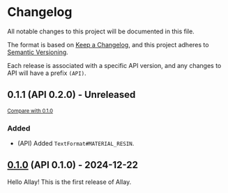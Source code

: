 # Changelog

All notable changes to this project will be documented in this file.

The format is based on [Keep a Changelog](https://keepachangelog.com/en/1.1.0/),
and this project adheres to [Semantic Versioning](https://semver.org/spec/v2.0.0.html).

Each release is associated with a specific API version,
and any changes to API will have a prefix `(API)`.

## 0.1.1 (API 0.2.0) - Unreleased

<small>[Compare with 0.1.0](https://github.com/AllayMC/Allay/compare/0.1.0...HEAD)</small>

### Added

- (API) Added `TextFormat#MATERIAL_RESIN`.

## [0.1.0](https://github.com/AllayMC/Allay/releases/tag/0.1.0) (API 0.1.0) - 2024-12-22

Hello Allay! This is the first release of Allay.
